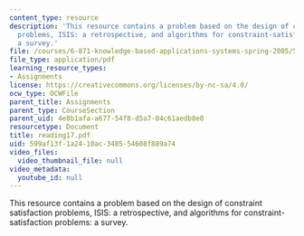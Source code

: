 ```yaml
---
content_type: resource
description: 'This resource contains a problem based on the design of constraint satisfaction
  problems, ISIS: a retrospective, and algorithms for constraint-satisfaction problems:
  a survey.'
file: /courses/6-871-knowledge-based-applications-systems-spring-2005/599af13f1a2410ac348554608f889a74_reading17.pdf
file_type: application/pdf
learning_resource_types:
- Assignments
license: https://creativecommons.org/licenses/by-nc-sa/4.0/
ocw_type: OCWFile
parent_title: Assignments
parent_type: CourseSection
parent_uid: 4e8b1afa-a677-54f8-d5a7-04c61aedb8e0
resourcetype: Document
title: reading17.pdf
uid: 599af13f-1a24-10ac-3485-54608f889a74
video_files:
  video_thumbnail_file: null
video_metadata:
  youtube_id: null
---
```

This resource contains a problem based on the design of constraint satisfaction problems, ISIS: a retrospective, and algorithms for constraint-satisfaction problems: a survey.